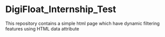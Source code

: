 # DigiFloat_Internship_Test
This repository contains a simple html page which have dynamic filtering features using HTML data attribute
